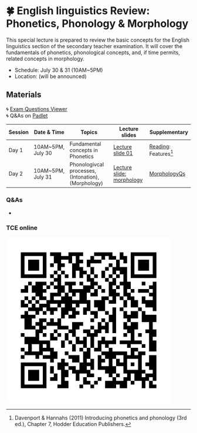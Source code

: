 # 🍀 English linguistics Review: Phonetics, Phonology & Morphology

This special lecture is prepared to review the basic concepts for the English linguistics section of the secondary teacher examination. It will cover the fundamentals of phonetics, phonological concepts, and, if time permits, related concepts in morphology.

+ Schedule: July 30 & 31 (10AM~5PM)
+ Location: (will be announced)
  
## Materials

🌀 [Exam Questions Viewer](https://mrkim21.github.io/appfolder/TCE.html)  
🌀 Q&As on [Padlet](https://padlet.com/mirankim316/hufs0730)

|Session|Date & Time|Topics|Lecture slides|Supplementary|
|--|--|--|--|--|
|Day 1|10AM~5PM,<br>July 30|Fundamental concepts in Phonetics|[Lecture slide 01](https://github.com/MK316/workshops/blob/main/Hufs2024TCE/data/01-Hufs0730-Phonology.pdf)|[Reading](https://drive.google.com/file/d/1G_IDpEbNzAY2LYbPaxMu3p-uzqDZ124y/view?usp=sharing): Features[^1]|
|Day 2|10AM~5PM,<br>July 31|Phonologivcal processes, (Intonation), (Morphology)|[Lecture slide: morphology](https://github.com/MK316/workshops/blob/main/Hufs2024TCE/data/02-Hufs0730-Morphology.pdf)|[MorphologyQs](https://github.com/MK316/workshops/blob/main/Hufs2024TCE/data/03-Morphology_Examquestions.pdf)|

### Q&As

+ 

### TCE online


![QR](https://github.com/MK316/workshops/blob/main/Hufs2024TCE/data/TCElink.png)


[^1]: Davenport & Hannahs (2011) Introducing phonetics and phonology (3rd ed.), Chapter 7, Hodder Education Publishers.
